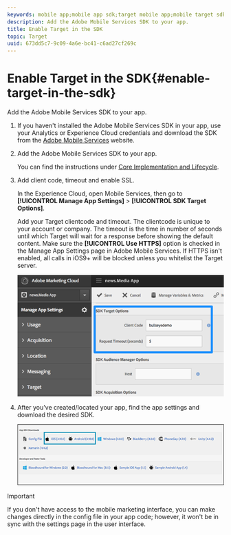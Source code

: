 ```yaml
---
keywords: mobile app;mobile app sdk;target mobile app;mobile target sdk;mobile app sdk;enable target in sdk
description: Add the Adobe Mobile Services SDK to your app.
title: Enable Target in the SDK
topic: Target
uuid: 673dd5c7-9c09-4a6e-bc41-c6ad27cf269c
---
```


# Enable Target in the SDK{#enable-target-in-the-sdk}

Add the Adobe Mobile Services SDK to your app.

1. If you haven't installed the Adobe Mobile Services SDK in your app, use your Analytics or Experience Cloud credentials and download the SDK from the [Adobe Mobile Services](https://mobilemarketing.adobe.com) website.

1. Add the Adobe Mobile Services SDK to your app.

   You can find the instructions under [Core Implementation and Lifecycle](https://docs.adobe.com/content/help/en/mobile-services/ios/getting-started-ios/dev-qs.html). 

1. Add client code, timeout and enable SSL.

   In the Experience Cloud, open Mobile Services, then go to **[!UICONTROL Manage App Settings]** > **[!UICONTROL SDK Target Options]**.

   Add your Target clientcode and timeout. The clientcode is unique to your account or company. The timeout is the time in number of seconds until which Target will wait for a response before showing the default content. Make sure the **[!UICONTROL Use HTTPS]** option is checked in the Manage App Settings page in Adobe Mobile Services. If HTTPS isn't enabled, all calls in iOS9+ will be blocked unless you whitelist the Target server.

   ![](assets/mobile-clientcode.png)

1. After you’ve created/located your app, find the app settings and download the desired SDK.

   ![](assets/download-sdk.png)

>[!IMPORTANT]
>
> If you don't have access to the mobile marketing interface, you can make changes directly in the config file in your app code; however, it won't be in sync with the settings page in the user interface.

